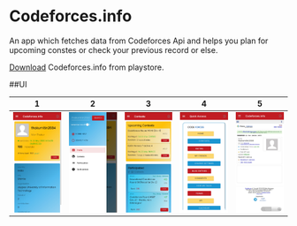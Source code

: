 # Codeforces.info
An app which fetches data from Codeforces Api and helps you plan for upcoming constes or check your previous record or else.

[Download](https://play.google.com/store/apps/details?id=com.thakurnitin2684.Codeforces.info&hl=en) Codeforces.info from playstore.

##UI


1      |  2 |3 |4 |5
:-------------------------:|:-------------------------:|:-------------------------:|:-------------------------:|:-------------------------:
![Alt text](/ss/IMG_20200508_152147.jpg?raw=false "Optional Title")  | ![Alt text](/ss/IMG_20200508_152216.jpg?raw=false "Optional Title") |![Alt text](/ss/IMG_20200508_152246.jpg?raw=false "Optional Title") |![Alt text](/ss/IMG_20200508_152309.jpg?raw=false "Optional Title") |![Alt text](/ss/IMG_20200508_152323.jpg?raw=false "Optional Title")
